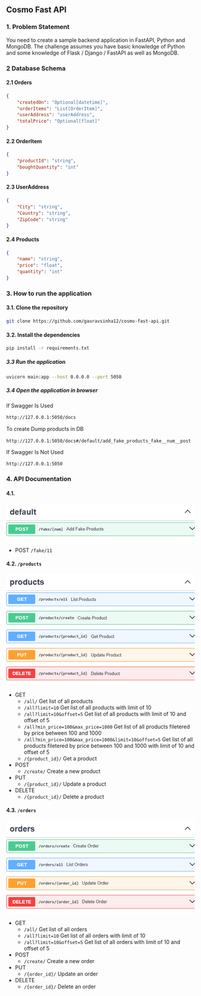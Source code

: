 ## Cosmo Fast API

### 1. Problem Statement
You need to create a sample backend application in FastAPI, Python and MongoDB. The challenge assumes you have basic knowledge of Python and some knowledge of Flask / Django / FastAPI as well as MongoDB.

### 2 Database Schema
#### 2.1 Orders
```json
{
    "createdOn": "Optional[datetime]",
    "orderItems": "List[OrderItem]",
    "userAddress": "userAddress",
    "totalPrice": "Optional[float]"
}
```
#### 2.2 OrderItem
```json
{
    "productId": "string",
    "boughtQuantity": "int"
}
```
#### 2.3 UserAddress
```json
{
    "City": "string",
    "Country": "string",
    "ZipCode": "string"
}
```
#### 2.4 Products
```json
{
    "name": "string",
    "price": "float",
    "quantity": "int"
}
```

### 3. How to run the application

#### 3.1. Clone the repository
```bash
git clone https://github.com/gauravsinha12/cosmo-fast-api.git
```

#### 3.2. Install the dependencies
```bash
pip install -r requirements.txt
```

##### 3.3 Run the application
```bash
uvicorn main:app --host 0.0.0.0 --port 5050
```

##### 3.4 Open the application in browser
If Swagger Is Used
```bash
http://127.0.0.1:5050/docs
```
To create Dump products in DB

`http://127.0.0.1:5050/docs#/default/add_fake_products_fake__num__post`

If Swagger Is Not Used
```bash
http://127.0.0.1:5050
```

### 4. API Documentation

#### 4.1.
![Data Creation](./SS/fake.png)

- POST
  `/fake/11`


#### 4.2. `/products`
![Products](./SS/products.png)

- GET
    - `/all/`
    Get list of all products
    - `/all?limit=10`
    Get list of all products with limit of 10
    - `/all?limit=10&offset=5`
    Get list of all products with limit of 10 and offset of 5
    - `/all?min_price=100&max_price=1000`
    Get list of all products filetered by price between 100 and 1000
    - `/all?min_price=100&max_price=1000&limit=10&offset=5`
    Get list of all products filetered by price between 100 and 1000 with limit of 10 and offset of 5
    - `/{product_id}/`
    Get a product
- POST
    - `/create/`
    Create a new product
- PUT
    - `/{product_id}/`
    Update a product
- DELETE
    - `/{product_id}/`
    Delete a product

#### 4.3. `/orders` 
![order](./SS/orders.png)

- GET
    - `/all/`
    Get list of all orders
    - `/all?limit=10`
    Get list of all orders with limit of 10
    - `/all?limit=10&offset=5`
    Get list of all orders with limit of 10 and offset of 5
- POST
    - `/create/`
    Create a new order
- PUT
    - `/{order_id}/`
    Update an order
- DELETE
    - `/{order_id}/`
    Delete an order

